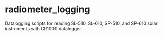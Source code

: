 # radiometer_logging
Datalogging scripts for reading SL-510, SL-610, SP-510, and SP-610 solar instruments with CR1000 datalogger.
